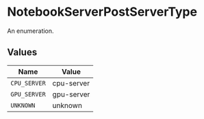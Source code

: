 # NotebookServerPostServerType

An enumeration.


## Values

| Name         | Value        |
| ------------ | ------------ |
| `CPU_SERVER` | cpu-server   |
| `GPU_SERVER` | gpu-server   |
| `UNKNOWN`    | unknown      |
